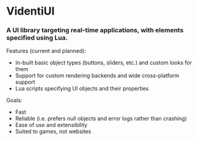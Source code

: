 # VidentiUI

### A UI library targeting real-time applications, with elements specified using Lua.

Features (current and planned):

* In-built basic object types (buttons, sliders, etc.) and custom looks for them
* Support for custom rendering backends and wide cross-platform support
* Lua scripts specifying UI objects and their properties

Goals:

* Fast
* Reliable (i.e. prefers null objects and error logs rather than crashing)
* Ease of use and extensibility
* Suited to games, not websites

